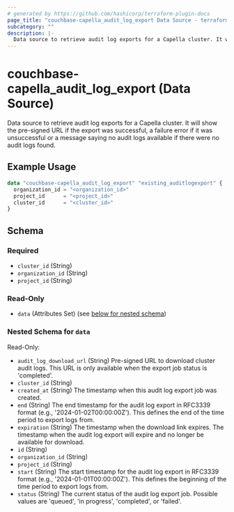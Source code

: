 ```yaml
---
# generated by https://github.com/hashicorp/terraform-plugin-docs
page_title: "couchbase-capella_audit_log_export Data Source - terraform-provider-couchbase-capella"
subcategory: ""
description: |-
  Data source to retrieve audit log exports for a Capella cluster. It will show the pre-signed URL if the export was successful, a failure error if it was unsuccessful or a message saying no audit logs available if there were no audit logs found.
---
```


# couchbase-capella_audit_log_export (Data Source)

Data source to retrieve audit log exports for a Capella cluster. It will show the pre-signed URL if the export was successful, a failure error if it was unsuccessful or a message saying no audit logs available if there were no audit logs found.

## Example Usage

```terraform
data "couchbase-capella_audit_log_export" "existing_auditlogexport" {
  organization_id = "<organization_id>"
  project_id      = "<project_id>"
  cluster_id      = "<cluster_id>"
}
```

<!-- schema generated by tfplugindocs -->
## Schema

### Required

- `cluster_id` (String)
- `organization_id` (String)
- `project_id` (String)

### Read-Only

- `data` (Attributes Set) (see [below for nested schema](#nestedatt--data))

<a id="nestedatt--data"></a>
### Nested Schema for `data`

Read-Only:

- `audit_log_download_url` (String) Pre-signed URL to download cluster audit logs. This URL is only available when the export job status is 'completed'.
- `cluster_id` (String)
- `created_at` (String) The timestamp when this audit log export job was created.
- `end` (String) The end timestamp for the audit log export in RFC3339 format (e.g., '2024-01-02T00:00:00Z'). This defines the end of the time period to export logs from.
- `expiration` (String) The timestamp when the download link expires. The timestamp when the audit log export will expire and no longer be available for download.
- `id` (String)
- `organization_id` (String)
- `project_id` (String)
- `start` (String) The start timestamp for the audit log export in RFC3339 format (e.g., '2024-01-01T00:00:00Z'). This defines the beginning of the time period to export logs from.
- `status` (String) The current status of the audit log export job. Possible values are 'queued', 'in progress', 'completed', or 'failed'.
